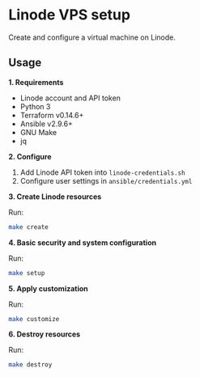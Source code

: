 # Linode VPS setup

Create and configure a virtual machine on Linode.

## Usage

**1. Requirements**

- Linode account and API token
- Python 3
- Terraform v0.14.6+
- Ansible v2.9.6+
- GNU Make
- jq

**2. Configure**

1. Add Linode API token into `linode-credentials.sh`
2. Configure user settings in `ansible/credentials.yml`

**3. Create Linode resources**

Run:

```sh
make create
```

**4. Basic security and system configuration**

Run:

```sh
make setup
```

**5. Apply customization**

Run:

```sh
make customize
```

**6. Destroy resources**

Run:

```sh
make destroy
```

